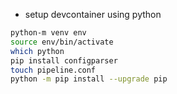 - setup devcontainer using python

```bash
python-m venv env
source env/bin/activate
which python
pip install configparser
touch pipeline.conf
python -m pip install --upgrade pip

```